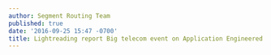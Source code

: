 ```yaml
---
author: Segment Routing Team
published: true
date: '2016-09-25 15:47 -0700'
title: Lightreading report Big telecom event on Application Engineered Routing
---
```



<object data="http://www.lightreading.com/spit-(service-provider-it)/application-engineered-routing-at-bte-2015/v/d-id/716898" type="text/html" width="200" height="200">
  <a href="http://www.lightreading.com/spit-(service-provider-it)/application-engineered-routing-at-bte-2015/v/d-id/716898"></a>
</object>